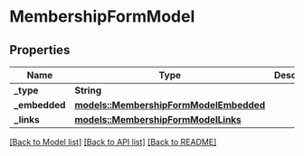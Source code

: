 # MembershipFormModel

## Properties

Name | Type | Description | Notes
------------ | ------------- | ------------- | -------------
**_type** | **String** |  | 
**_embedded** | [**models::MembershipFormModelEmbedded**](MembershipFormModel__embedded.md) |  | 
**_links** | [**models::MembershipFormModelLinks**](MembershipFormModel__links.md) |  | 

[[Back to Model list]](../README.md#documentation-for-models) [[Back to API list]](../README.md#documentation-for-api-endpoints) [[Back to README]](../README.md)


